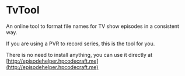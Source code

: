 # TvTool

An online tool to format file names for TV show episodes in a consistent way.

If you are using a PVR to record series, this is the tool for you.

There is no need to install anything, you can use it directly at [http://episodehelper.hpcodecraft.me](http://episodehelper.hpcodecraft.me)
